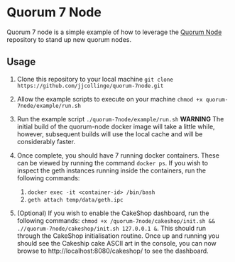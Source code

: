 # Quorum 7 Node
Quorum 7 node is a simple example of how to leverage the [Quorum Node](https://github.com/jjcollinge/quorum-node) repository to stand up new quorum nodes.

## Usage

1. Clone this repository to your local machine `git clone https://github.com/jjcollinge/quorum-7node.git`

2. Allow the example scripts to execute on your machine `chmod +x quorum-7node/example/run.sh`

3. Run the example script `./quorum-7node/example/run.sh`
 **WARNING** The initial build of the quorum-node docker image will take a little while, however, subsequent builds will use the local cache and will be considerably faster.

4. Once complete, you should have 7 running docker containers. These can be viewed by running the command `docker ps`. If you wish to inspect the geth instances running inside the containers, run the following commands:
    1. `docker exec -it <container-id> /bin/bash`
    2. `geth attach temp/data/geth.ipc`

5. (Optional) If you wish to enable the CakeShop dashboard, run the following commands:
`chmod +x /quorum-7node/cakeshop/init.sh && .//quorum-7node/cakeshop/init.sh 127.0.0.1 &`. This should run through the CakeShop initialisation routine. Once up and running you should see the Cakeship cake ASCII art in the console, you can now browse to http://localhost:8080/cakeshop/ to see the dashboard.

